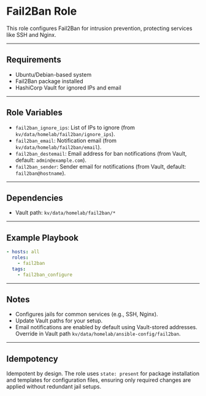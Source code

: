 # Fail2Ban Role

This role configures Fail2Ban for intrusion prevention, protecting services like SSH and Nginx.

---

## Requirements
* Ubuntu/Debian-based system
* Fail2Ban package installed
* HashiCorp Vault for ignored IPs and email

---

## Role Variables
- `fail2ban_ignore_ips`: List of IPs to ignore (from `kv/data/homelab/fail2ban/ignore_ips`).
- `fail2ban_email`: Notification email (from `kv/data/homelab/fail2ban/email`).
- `fail2ban_destemail`: Email address for ban notifications (from Vault, default: `admin@example.com`).
- `fail2ban_sender`: Sender email for notifications (from Vault, default: `fail2ban@hostname`).

---

## Dependencies
- Vault path: `kv/data/homelab/fail2ban/*`

---

## Example Playbook
```yaml
- hosts: all
  roles:
    - fail2ban
  tags:
    - fail2ban_configure
```

---

## Notes
- Configures jails for common services (e.g., SSH, Nginx).
- Update Vault paths for your setup.
- Email notifications are enabled by default using Vault-stored addresses. Override in Vault path `kv/data/homelab/ansible-config/fail2ban`.

---

## Idempotency
Idempotent by design. The role uses `state: present` for package installation and templates for configuration files, ensuring only required changes are applied without redundant jail setups.